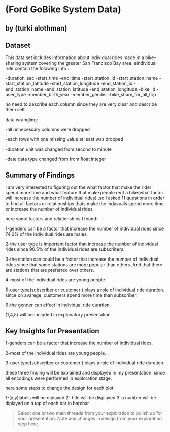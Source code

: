 # (Ford GoBike System Data)
## by (turki alothman)


## Dataset





This data set includes information about individual rides made in a bike-sharing system covering the greater San Francisco Bay area.
eindividual ride contain the folowing info :<br>

-duration_sec
-start_time
-end_time
-start_station_id
-start_station_name
-start_station_latitude
-start_station_longitude
-end_station_id
-end_station_name
-end_station_latitude
-end_station_longitude
-bike_id 
-user_type
-member_birth_year
-member_gender
-bike_share_for_all_trip

no need to describe each column since they are very clear and describe them self.

data wrangling:

-all unnecessary columns were dropped

-each rows with one missing value at least  was dropped

-duration unit was changed from second to minute

-date data type changed from from float integer




## Summary of Findings


I am very interested to figuring out the what factor that make the rider spend more time and what feature that make people rent a bike(what factor will increase the number of individual rides) .so I asked 11 questions in order to find all factors or relationships thats make the indavuals spend more time or increase the number of individual rides.

here some factors and relationships I found:

1-genders can be a factor that increase the number of individual rides since 74.6% of the individual rides are males.

2-the user type is important factor that increase the number of individual rides since 90.5% of the individual rides are subscribers.

3-the station can could be a factor that increase the number of individual rides since that some stations are more popular than others. And that there are stations that are preferred over others.

4-most of the individual rides are young people.

5-user type(subscriber or customer ) plays a role of individual ride duration. since on avarege, customers spend more time than subscriber.

6-the gender can effect in individual ride duration.

 
(1,4,5) will be included in explanatory presentation


## Key Insights for Presentation

1-genders can be a factor that increase the number of individual rides.

2-most of the individual rides are young people.

3-user type(subscriber or customer ) plays a role of individual ride duration.

these three finding will be explained and displayed in my presentation. since all encodings were performed in exploration stage.

here some steps to change the design for each plot:

1-(x,y)labels will be diplayed
2- title will be displayed
3-a number will be diplayed on a top of each bar in barchar




> Select one or two main threads from your exploration to polish up for your presentation. Note any changes in design from your exploration step here.
